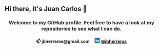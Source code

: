 ## Hi there, it's Juan Carlos 👋

<h3 align="center"> Welcome to my GitHub profile. Feel free to have a look at my repositories to see what I can do. </h6>

<h4 align="center">📫 jbherreros@gmail.com&nbsp;&nbsp;&nbsp;&nbsp;
<img src="linkedin.png"  width="17" height="17">&nbsp;<a href="https://www.linkedin.com/in/jbherreros/">@jbherreros</a></h3>
